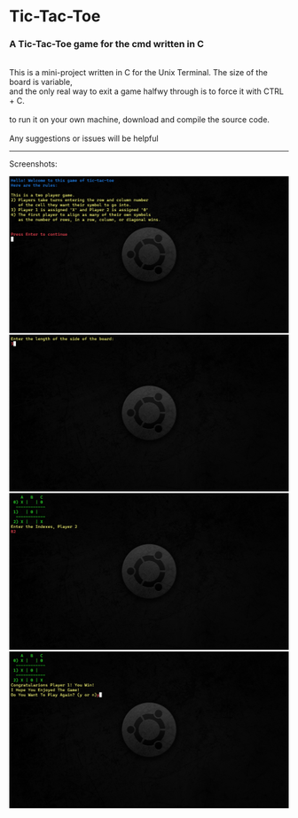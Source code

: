 # Tic-Tac-Toe
### A Tic-Tac-Toe game for the cmd written in C<br>
<br>
This is a mini-project written in C for the Unix Terminal. The size of the board is variable,<br>
and the only real way to exit a game halfwy through is to force it with CTRL + C.<br>
<br>
to run it on your own machine, download and compile the source code.<br>
<br>
Any suggestions or issues will be helpful<br>

---

Screenshots:

![](https://github.com/prog-apprentice401/Tic-Tac-Toe/blob/master/screenshots/Shot1.png?raw=true)<br>
![](https://github.com/prog-apprentice401/Tic-Tac-Toe/blob/master/screenshots/Shot2.png?raw=true)<br>
![](https://github.com/prog-apprentice401/Tic-Tac-Toe/blob/master/screenshots/Shot3.png?raw=true)<br>
![](https://github.com/prog-apprentice401/Tic-Tac-Toe/blob/master/screenshots/Shot4.png?raw=true)<br>

